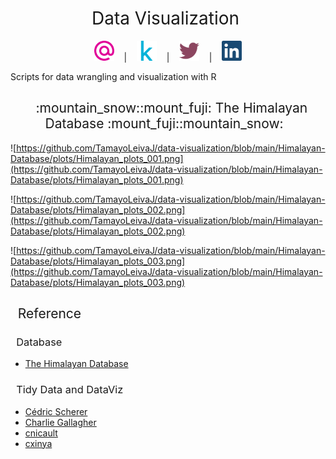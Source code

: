 <h1 style="font-weight:normal" align="center">
&nbsp;Data Visualization &nbsp;
</h1>

<div align="center">

&nbsp;&nbsp;&nbsp; 
<a href="mailto:j.tamayo.leiva@gmail.com"><img height="32" width="32" src="https://github.com/TamayoLeivaJ/TamayoLeivaJ/blob/main/Image/logo/mail-dot-ru.svg" /></a> 
&nbsp;&nbsp;&nbsp;|&nbsp;&nbsp;&nbsp; 
<a href="https://www.kaggle.com/jtamayo"><img height="32" width="32" src="https://github.com/TamayoLeivaJ/TamayoLeivaJ/blob/main/Image/logo/kaggle.svg" /></a>
&nbsp;&nbsp;&nbsp;|&nbsp;&nbsp;&nbsp; 
<a href="https://twitter.com/TamayoLeiva_J"><img height="32" width="32" src="https://github.com/TamayoLeivaJ/TamayoLeivaJ/blob/main/Image/logo/twitter.svg" /></a> 
&nbsp;&nbsp;&nbsp;|&nbsp;&nbsp;&nbsp;
<a href="https://www.linkedin.com/in/javier-ignacio-tamayo-leiva-94613267/"><img height="32" width="32" src="https://github.com/TamayoLeivaJ/TamayoLeivaJ/blob/main/Image/logo/linkedin.svg" /></a>
&nbsp;&nbsp;&nbsp;
</div>

Scripts for data wrangling and visualization with R

<h2 style="font-weight:normal" align="center">
&nbsp; :mountain_snow::mount_fuji: The Himalayan Database :mount_fuji::mountain_snow: &nbsp;
</h2>

![https://github.com/TamayoLeivaJ/data-visualization/blob/main/Himalayan-Database/plots/Himalayan_plots_001.png](https://github.com/TamayoLeivaJ/data-visualization/blob/main/Himalayan-Database/plots/Himalayan_plots_001.png) 

![https://github.com/TamayoLeivaJ/data-visualization/blob/main/Himalayan-Database/plots/Himalayan_plots_002.png](https://github.com/TamayoLeivaJ/data-visualization/blob/main/Himalayan-Database/plots/Himalayan_plots_002.png) 

![https://github.com/TamayoLeivaJ/data-visualization/blob/main/Himalayan-Database/plots/Himalayan_plots_003.png](https://github.com/TamayoLeivaJ/data-visualization/blob/main/Himalayan-Database/plots/Himalayan_plots_003.png)

<h2 style="font-weight:normal" align="left">
&nbsp; Reference &nbsp;
</h2>

<h3 style="font-weight:normal" align="left">
&nbsp; Database &nbsp;
</h3>

- [The Himalayan Database](https://www.himalayandatabase.com)

<h3 style="font-weight:normal" align="left">
&nbsp; Tidy Data and DataViz &nbsp;
</h3>

- [Cédric Scherer](https://github.com/Z3tt/TidyTuesday)
- [Charlie Gallagher](https://github.com/charlie-gallagher/tidy-tuesday/tree/master/himalayan_mts)
- [cnicault](https://github.com/cnicault/tidytuesday)
- [cxinya](https://github.com/cxinya/tidy-tuesday)
